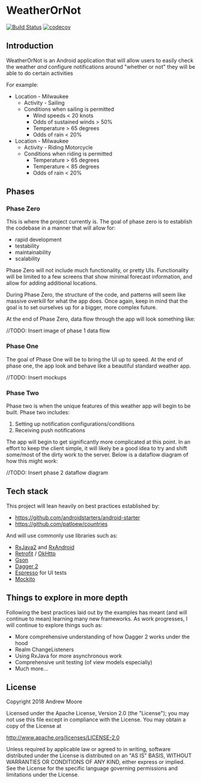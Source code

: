 # WeatherOrNot

[![Build Status](https://travis-ci.org/moorea/weather-or-not.svg?branch=master)](https://travis-ci.org/moorea/weather-or-not)
[![codecov](https://codecov.io/gh/moorea/weather-or-not/branch/master/graph/badge.svg)](https://codecov.io/gh/moorea/weather-or-not)

## Introduction
WeatherOrNot is an Android application that will allow users to easily check the weather _and_ 
configure notifications around "whether or not" they will be able to do certain activities

For example: 
* Location - Milwaukee 
    * Activity - Sailing
    * Conditions when sailing is permitted
        * Wind speeds < 20 knots
        * Odds of sustained winds > 50%
        * Temperature > 65 degrees
        * Odds of rain < 20%
* Location - Milwaukee 
    * Activity - Riding Motorcycle
    * Conditions when riding is permitted
        * Temperature > 65 degrees
        * Temperature < 85 degrees
        * Odds of rain < 20%
        
## Phases
### Phase Zero
This is where the project currently is. The goal of phase zero is to establish the codebase in a manner that will allow for:
* rapid development
* testability
* maintainability
* scalability

Phase Zero will not include much functionality, or pretty UIs. Functionality will be limited to a 
few screens that show minimal forecast information, and allow for adding additional locations.

During Phase Zero, the structure of the code, and patterns will seem like massive overkill for what the app does. 
Once again, keep in mind that the goal is to set ourselves up for a bigger, more complex future. 

At the end of Phase Zero, data flow through the app will look something like:

//TODO: Insert image of phase 1 data flow

### Phase One
The goal of Phase One will be to bring the UI up to speed. At the end of phase one, 
the app look and behave like a beautiful standard weather app. 

//TODO: Insert mockups

### Phase Two 
Phase two is when the unique features of this weather app will begin to be built. Phase two includes:
1) Setting up notification configurations/conditions
2) Receiving push notifications

The app will begin to get significantly more complicated at this point. In an effort to keep the client simple,
it will likely be a good idea to try and shift some/most of the dirty work to the server. Below is a dataflow diagram 
of how this might work:

//TODO: Insert phase 2 dataflow diagram

## Tech stack
This project will lean heavily on best practices established by: 
- https://github.com/androidstarters/android-starter
- https://github.com/patloew/countries


And will use commonly use libraries such as:
- [RxJava2](https://github.com/ReactiveX/RxJava) and [RxAndroid](https://github.com/ReactiveX/RxAndroid)
- [Retrofit](http://square.github.io/retrofit/) / [OkHttp](http://square.github.io/okhttp/)
- [Gson](https://github.com/google/gson)
- [Dagger 2](http://google.github.io/dagger/)
- [Espresso](https://google.github.io/android-testing-support-library/) for UI tests
- [Mockito](http://mockito.org/)


## Things to explore in more depth
Following the best practices laid out by the examples has meant (and will continue to mean) learning
many new frameworks. As work progresses, I will continue to explore things such as:

* More comprehensive understanding of how Dagger 2 works under the hood
* Realm ChangeListeners
* Using RxJava for more asynchronous work
* Comprehensive unit testing (of view models especially)
* Much more...

## License

Copyright 2018 Andrew Moore

Licensed under the Apache License, Version 2.0 (the "License");
you may not use this file except in compliance with the License.
You may obtain a copy of the License at

   http://www.apache.org/licenses/LICENSE-2.0

Unless required by applicable law or agreed to in writing, software
distributed under the License is distributed on an "AS IS" BASIS,
WITHOUT WARRANTIES OR CONDITIONS OF ANY KIND, either express or implied.
See the License for the specific language governing permissions and
limitations under the License.
